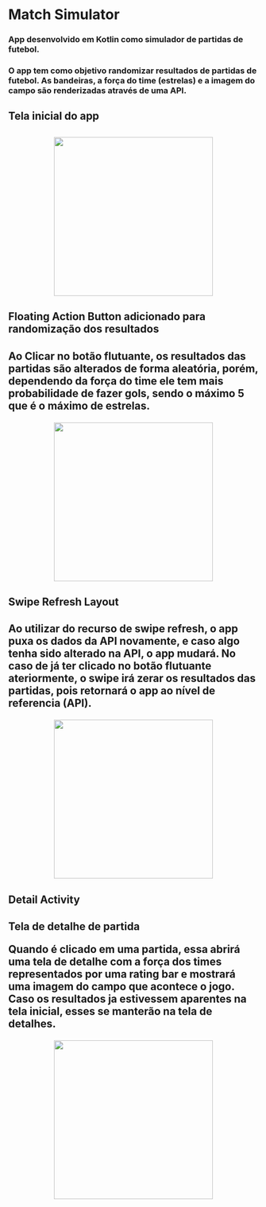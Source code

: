 # Match Simulator


<h3>App desenvolvido em Kotlin como simulador de partidas de futebol.<h3>
 
 O app tem como objetivo randomizar resultados de partidas de futebol.
 As bandeiras, a força do time (estrelas) e a imagem do campo são renderizadas através de uma API.
 
 
 
<h2> Tela inicial do app <h2>
 
 
 <p align="center">
  <img width="320" src="https://user-images.githubusercontent.com/104375832/176182193-106445a6-7064-4720-a6f1-acf8cf45bc91.png">
</p>
 
 

 
 


  
<h2> Floating Action Button adicionado para randomização dos resultados<h2>
 
   Ao Clicar no botão flutuante, os resultados das partidas são alterados de forma aleatória, porém, dependendo da força do time ele tem mais probabilidade de fazer gols, sendo o máximo 5 que é o máximo de estrelas.
 
<p align="center">
  <img width="320" src="https://user-images.githubusercontent.com/104375832/176179492-0cf47c78-0757-42a5-aae8-351b5ccc347d.png">
</p> 



 
 
 
 
 
<h2> Swipe Refresh Layout <h2>
 
 Ao utilizar do recurso de swipe refresh, o app puxa os dados da API novamente, e caso algo tenha sido alterado na API, o app mudará. No caso de já ter clicado no botão flutuante ateriormente, o swipe irá zerar os resultados das partidas, pois retornará o app ao nível de referencia (API).
 
 <p align="center">
  <img width="320" src="https://user-images.githubusercontent.com/104375832/176180694-75a27a9d-efb6-40f6-b000-76ab20065ae0.png">
</p> 

 
 
 
 
<h2> Detail Activity <h2>
 
 Tela de detalhe de partida 
 
  Quando é clicado em uma partida, essa abrirá uma tela de detalhe com a força dos times representados por uma rating bar e mostrará uma imagem do campo que acontece o jogo.
  Caso os resultados ja estivessem aparentes na tela inicial, esses se manterão na tela de detalhes.
   
 
<p align="center">
  <img width="320" src="https://user-images.githubusercontent.com/104375832/176181163-25e1c3e8-370c-4dd0-a588-5731005ae0df.png">
</p> 

 


    
